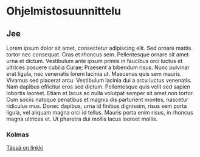 # Ohjelmistosuunnittelu



## Jee

Lorem ipsum dolor sit amet, consectetur adipiscing elit. Sed ornare mattis tortor nec consequat. Cras et rhoncus sem. Pellentesque ornare sit amet urna et dictum. Vestibulum ante ipsum primis in faucibus orci luctus et ultrices posuere cubilia Curae; Praesent a bibendum risus. Nunc pulvinar erat ligula, nec venenatis lorem lacinia ut. Maecenas quis sem mauris. Vivamus sed placerat arcu. Vestibulum lacinia dui a arcu luctus venenatis. Nam dapibus efficitur eros sed dictum. Pellentesque quis velit sed sapien lobortis laoreet. Etiam et lacus ac nulla volutpat semper sit amet non tortor. Cum sociis natoque penatibus et magnis dis parturient montes, nascetur ridiculus mus. Donec dapibus, urna id finibus dignissim, risus sem porta ligula, vel aliquam magna orci id tellus. Mauris porta enim risus, in rhoncus magna ultrices et. Ut pharetra dui mollis lacus laoreet mollis.

### Kolmas

[Tässä on linkki](http://www.lipsum.com/feed/html)
